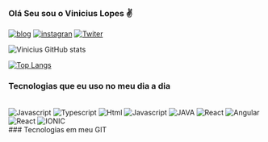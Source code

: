 ### Olá Seu sou o Vinicius Lopes ✌️

[![blog](https://img.shields.io/badge/website-000000?style=for-the-badge&logo=About.me&logoColor=white)](https://www.vdtecnologia.com)
[![instagran](https://img.shields.io/badge/Instagram-E4405F?style=for-the-badge&logo=instagram&logoColor=white)](https://www.instagram.com/vini_.____/)
[![Twiter](	https://img.shields.io/badge/Twitter-1DA1F2?style=for-the-badge&logo=twitter&logoColor=white)](https://twitter.com/viniamaly)

![Vinicius GitHub stats](https://github-readme-stats.vercel.app/api?username=vinitecs&show_icons=true&theme=dark)

[![Top Langs](https://github-readme-stats.vercel.app/api/top-langs/?username=vinitecs&layout=compact)](https://github.com/anuraghazra/github-readme-stats)

### Tecnologias que eu uso no meu dia a dia

<div style="display:inline-block">
<br/>
<img alt="Javascript" src="https://img.shields.io/badge/JavaScript-323330?style=for-the-badge&logo=javascript&logoColor=F7DF1E">

<img alt="Typescript" src="https://img.shields.io/badge/TypeScript-007ACC?style=for-the-badge&logo=typescript&logoColor=white">
<img alt="Html" src="https://img.shields.io/badge/HTML5-E34F26?style=for-the-badge&logo=html5&logoColor=white">
<img alt="Javascript" src="https://img.shields.io/badge/Sass-CC6699?style=for-the-badge&logo=sass&logoColor=white">
<img alt="JAVA" src="https://img.shields.io/badge/Java-ED8B00?style=for-the-badge&logo=java&logoColor=white">
<img alt="React" src="https://img.shields.io/badge/React-20232A?style=for-the-badge&logo=react&logoColor=61DAFB)">
<img alt="Angular" src="https://img.shields.io/badge/Angular-DD0031?style=for-the-badge&logo=angular&logoColor=white)">
<img alt="React" src="https://img.shields.io/badge/PostgreSQL-316192?style=for-the-badge&logo=postgresql&logoColor=whitee">
<img alt="IONIC" src="https://img.shields.io/badge/Ionic-3880FF?style=for-the-badge&logo=ionic&logoColor=white">

</div>
### Tecnologias em meu GIT

<br/>


